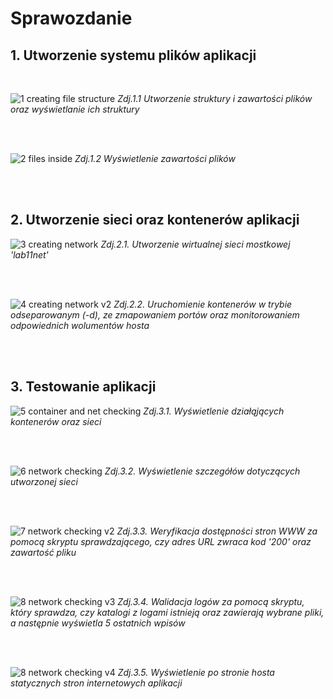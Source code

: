 # Sprawozdanie


## 1. Utworzenie systemu plików aplikacji

<br/>

![1  creating file structure](https://github.com/user-attachments/assets/a577a7e0-29b3-47c6-bb9c-e9bd2859d095)
_Zdj.1.1 Utworzenie struktury i zawartości plików oraz wyświetlanie ich struktury_

<br/>
<br/>


![2  files inside](https://github.com/user-attachments/assets/bd8f8567-acd5-4cce-a1a2-b03d6f2611d6)
_Zdj.1.2 Wyświetlenie zawartości plików_

<br/>
<br/>


## 2. Utworzenie sieci oraz kontenerów aplikacji

![3  creating network](https://github.com/user-attachments/assets/cf9e82d6-b975-4078-a7bd-82011fb79302)
_Zdj.2.1. Utworzenie wirtualnej sieci mostkowej 'lab11net'_

<br/>
<br/>

![4  creating network v2](https://github.com/user-attachments/assets/48364d36-d9aa-438a-b6e2-a782ead6e4c2)
_Zdj.2.2. Uruchomienie kontenerów w trybie odseparowanym (-d), ze zmapowaniem portów oraz monitorowaniem odpowiednich wolumentów hosta_

<br/>
<br/>



## 3. Testowanie aplikacji

![5  container and net checking](https://github.com/user-attachments/assets/007d1581-603e-4df9-b57c-7338ce0c0e1a)
_Zdj.3.1. Wyświetlenie działąjących kontenerów oraz sieci_

<br/>
<br/>

![6  network checking](https://github.com/user-attachments/assets/73c1c2a9-8884-4dea-b2dc-e7deb08358f4)
_Zdj.3.2. Wyświetlenie szczegółów dotyczących utworzonej sieci_

<br/>
<br/>

![7  network checking v2](https://github.com/user-attachments/assets/8c52967e-ce87-42c6-aa6b-c5ff2c457248)
_Zdj.3.3. Weryfikacja dostępności stron WWW za pomocą skryptu sprawdzającego, czy adres URL zwraca kod '200' oraz zawartość pliku_

<br/>
<br/>

![8  network checking v3](https://github.com/user-attachments/assets/f242caba-7d0b-4a30-898c-e470982ece1d)
_Zdj.3.4. Walidacja logów za pomocą skryptu, który sprawdza, czy katalogi z logami istnieją oraz zawierają wybrane pliki, a następnie wyświetla 5 ostatnich wpisów_

<br/>
<br/>

![8  network checking v4](https://github.com/user-attachments/assets/7250935b-d211-4439-8239-42372d5e44a1)
_Zdj.3.5. Wyświetlenie po stronie hosta statycznych stron internetowych aplikacji_
